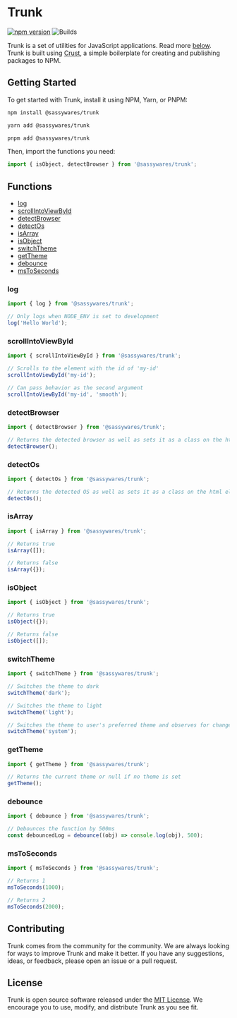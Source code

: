 # Trunk

[![npm version](https://badge.fury.io/js/%40sassywares%2Ftrunk.svg)](https://badge.fury.io/js/%40sassywares%2Ftrunk) ![Builds](https://github.com/sassywares/trunk/actions/workflows/release.yml/badge.svg)

Trunk is a set of utilities for JavaScript applications. Read more [below](#functions). Trunk is built using [Crust](https://github.com/sassywares/crust), a simple boilerplate for creating and publishing packages to NPM.

## Getting Started

To get started with Trunk, install it using NPM, Yarn, or PNPM:

```bash
npm install @sassywares/trunk
```

```bash
yarn add @sassywares/trunk
```

```bash
pnpm add @sassywares/trunk
```

Then, import the functions you need:

```js
import { isObject, detectBrowser } from '@sassywares/trunk';
```

## Functions

- [log](#log)
- [scrollIntoViewById](#scrollintoviewbyid)
- [detectBrowser](#detectbrowser)
- [detectOs](#detectos)
- [isArray](#isarray)
- [isObject](#isobject)
- [switchTheme](#switchtheme)
- [getTheme](#gettheme)
- [debounce](#debounce)
- [msToSeconds](#mstoseconds)

### log

```js
import { log } from '@sassywares/trunk';

// Only logs when NODE_ENV is set to development
log('Hello World');
```

### scrollIntoViewById

```js
import { scrollIntoViewById } from '@sassywares/trunk';

// Scrolls to the element with the id of 'my-id'
scrollIntoViewById('my-id');

// Can pass behavior as the second argument
scrollIntoViewById('my-id', 'smooth');
```

### detectBrowser

```js
import { detectBrowser } from '@sassywares/trunk';

// Returns the detected browser as well as sets it as a class on the html element
detectBrowser();
```

### detectOs

```js
import { detectOs } from '@sassywares/trunk';

// Returns the detected OS as well as sets it as a class on the html element
detectOs();
```

### isArray

```js
import { isArray } from '@sassywares/trunk';

// Returns true
isArray([]);

// Returns false
isArray({});
```

### isObject

```js
import { isObject } from '@sassywares/trunk';

// Returns true
isObject({});

// Returns false
isObject([]);
```

### switchTheme

```js
import { switchTheme } from '@sassywares/trunk';

// Switches the theme to dark
switchTheme('dark');

// Switches the theme to light
switchTheme('light');

// Switches the theme to user's preferred theme and observes for changes
switchTheme('system');
```

### getTheme

```js
import { getTheme } from '@sassywares/trunk';

// Returns the current theme or null if no theme is set
getTheme();
```

### debounce

```js
import { debounce } from '@sassywares/trunk';

// Debounces the function by 500ms
const debouncedLog = debounce((obj) => console.log(obj), 500);
```

### msToSeconds

```js
import { msToSeconds } from '@sassywares/trunk';

// Returns 1
msToSeconds(1000);

// Returns 2
msToSeconds(2000);
```

## Contributing

Trunk comes from the community for the community. We are always looking for ways to improve Trunk and make it better. If you have any suggestions, ideas, or feedback, please open an issue or a pull request.

## License

Trunk is open source software released under the [MIT License](LICENSE). We encourage you to use, modify, and distribute Trunk as you see fit.
